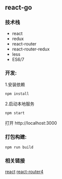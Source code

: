 ## react-go

### 技术栈
* react
* redux
* react-router
* react-router-redux
* less
* ES6/7

### 开发:

1.安装依赖
```bash
npm install
```

2.启动本地服务
```bash
npm start
```
打开 http://localhost:3000


### 打包构建:
```bash
npm run build
```


### 相关链接
[react](https://github.com/facebook/react)
[react-router4](https://reacttraining.cn/web/guides/quick-start)
